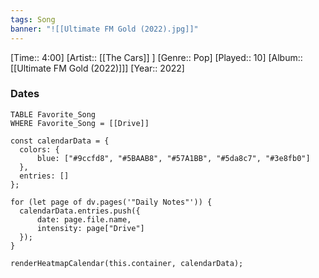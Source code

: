 ```yaml
---
tags: Song  
banner: "![[Ultimate FM Gold (2022).jpg]]"
---
```

[Time:: 4:00]
[Artist:: [[The Cars]] ]
[Genre:: Pop]
[Played:: 10]
[Album:: [[Ultimate FM Gold (2022)]]]
[Year:: 2022]
### Dates
````dataview
TABLE Favorite_Song
WHERE Favorite_Song = [[Drive]]
````

  ```dataviewjs
const calendarData = { 
	colors: { 
		blue: ["#9ccfd8", "#5BAAB8", "#57A1BB", "#5da8c7", "#3e8fb0"] 
	}, 
	entries: [] 
}; 

for (let page of dv.pages('"Daily Notes"')) { 
	calendarData.entries.push({ 
		date: page.file.name, 
		intensity: page["Drive"]
	}); 
} 

renderHeatmapCalendar(this.container, calendarData);
```
